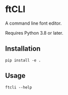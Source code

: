 # ftCLI
A command line font editor.
 
Requires Python 3.8 or later.
 
## Installation
    pip install -e .
 
## Usage
    ftcli --help

